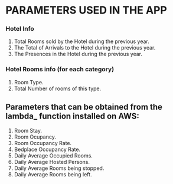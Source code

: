 # PARAMETERS USED IN THE APP

### Hotel Info
1. Total Rooms sold by the Hotel during the previous year.
2. The Total of Arrivals to the Hotel during the previous year.
3. The Presences in the Hotel during the previous year.

### Hotel Rooms info (for each category)
1. Room Type.
2. Total Number of rooms of this type.



## Parameters that can be obtained from the lambda_ function installed on AWS:

1. Room Stay.
2. Room Ocupancy.
3. Room Occupancy Rate.
4. Bedplace Occupancy Rate.
5. Daily Average Occupied Rooms.
6. Daily Average Hosted Persons.
7. Daily Average Rooms being stopped.
8. Daily Average Rooms being left.